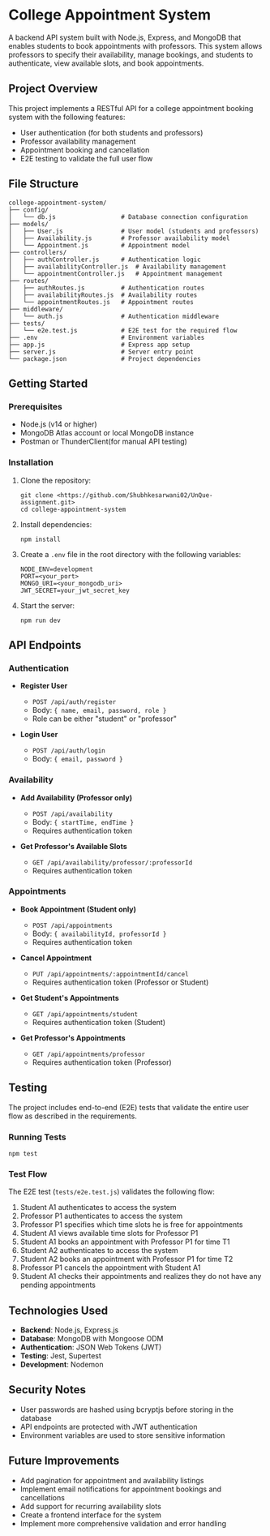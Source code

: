# College Appointment System

A backend API system built with Node.js, Express, and MongoDB that enables students to book appointments with professors. This system allows professors to specify their availability, manage bookings, and students to authenticate, view available slots, and book appointments.

## Project Overview

This project implements a RESTful API for a college appointment booking system with the following features:
- User authentication (for both students and professors)
- Professor availability management
- Appointment booking and cancellation
- E2E testing to validate the full user flow

## File Structure

```
college-appointment-system/
├── config/
│   └── db.js                  # Database connection configuration
├── models/
│   ├── User.js                # User model (students and professors)
│   ├── Availability.js        # Professor availability model
│   └── Appointment.js         # Appointment model
├── controllers/
│   ├── authController.js      # Authentication logic
│   ├── availabilityController.js  # Availability management
│   └── appointmentController.js   # Appointment management
├── routes/
│   ├── authRoutes.js          # Authentication routes
│   ├── availabilityRoutes.js  # Availability routes
│   └── appointmentRoutes.js   # Appointment routes
├── middleware/
│   └── auth.js                # Authentication middleware
├── tests/
│   └── e2e.test.js            # E2E test for the required flow
├── .env                       # Environment variables
├── app.js                     # Express app setup
├── server.js                  # Server entry point
└── package.json               # Project dependencies
```

## Getting Started

### Prerequisites

- Node.js (v14 or higher)
- MongoDB Atlas account or local MongoDB instance
- Postman or ThunderClient(for manual API testing)

### Installation

1. Clone the repository:
   ```
   git clone <https://github.com/Shubhkesarwani02/UnQue-assignment.git>
   cd college-appointment-system
   ```

2. Install dependencies:
   ```
   npm install
   ```

3. Create a `.env` file in the root directory with the following variables:
   ```
   NODE_ENV=development
   PORT=<your_port>
   MONGO_URI=<your_mongodb_uri>
   JWT_SECRET=your_jwt_secret_key
   ```

4. Start the server:
   ```
   npm run dev
   ```

## API Endpoints

### Authentication

- **Register User**
  - `POST /api/auth/register`
  - Body: `{ name, email, password, role }`
  - Role can be either "student" or "professor"

- **Login User**
  - `POST /api/auth/login`
  - Body: `{ email, password }`

### Availability

- **Add Availability (Professor only)**
  - `POST /api/availability`
  - Body: `{ startTime, endTime }`
  - Requires authentication token

- **Get Professor's Available Slots**
  - `GET /api/availability/professor/:professorId`
  - Requires authentication token

### Appointments

- **Book Appointment (Student only)**
  - `POST /api/appointments`
  - Body: `{ availabilityId, professorId }`
  - Requires authentication token

- **Cancel Appointment**
  - `PUT /api/appointments/:appointmentId/cancel`
  - Requires authentication token (Professor or Student)

- **Get Student's Appointments**
  - `GET /api/appointments/student`
  - Requires authentication token (Student)

- **Get Professor's Appointments**
  - `GET /api/appointments/professor`
  - Requires authentication token (Professor)

## Testing

The project includes end-to-end (E2E) tests that validate the entire user flow as described in the requirements.

### Running Tests

```
npm test
```

### Test Flow

The E2E test (`tests/e2e.test.js`) validates the following flow:

1. Student A1 authenticates to access the system
2. Professor P1 authenticates to access the system
3. Professor P1 specifies which time slots he is free for appointments
4. Student A1 views available time slots for Professor P1
5. Student A1 books an appointment with Professor P1 for time T1
6. Student A2 authenticates to access the system
7. Student A2 books an appointment with Professor P1 for time T2
8. Professor P1 cancels the appointment with Student A1
9. Student A1 checks their appointments and realizes they do not have any pending appointments

## Technologies Used

- **Backend**: Node.js, Express.js
- **Database**: MongoDB with Mongoose ODM
- **Authentication**: JSON Web Tokens (JWT)
- **Testing**: Jest, Supertest
- **Development**: Nodemon

## Security Notes

- User passwords are hashed using bcryptjs before storing in the database
- API endpoints are protected with JWT authentication
- Environment variables are used to store sensitive information

## Future Improvements

- Add pagination for appointment and availability listings
- Implement email notifications for appointment bookings and cancellations
- Add support for recurring availability slots
- Create a frontend interface for the system
- Implement more comprehensive validation and error handling
